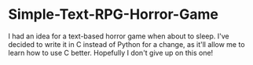 # Simple-Text-RPG-Horror-Game
I had an idea for a text-based horror game when about to sleep. I've decided to write it in C instead of Python for a change, as it'll allow me to learn how to use C better. Hopefully I don't give up on this one!
